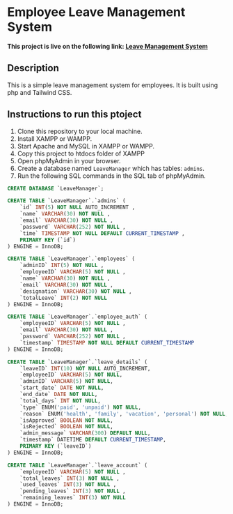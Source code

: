 # Employee Leave Management System


**This project is live on the following link: [Leave Management System](https://leavemanagersduttt.azurewebsites.net/)**

## Description
This is a simple leave management system for employees. It is built using php and Tailwind CSS.

## Instructions to run this ptoject
1. Clone this repository to your local machine.
2. Install XAMPP or WAMPP.
3. Start Apache and MySQL in XAMPP or WAMPP.
4. Copy this project to htdocs folder of XAMPP
5. Open phpMyAdmin in your browser.
6. Create a database named `LeaveManager` which has tables: `admins`.
7. Run the following SQL commands in the SQL tab of phpMyAdmin.
```sql
CREATE DATABASE `LeaveManager`;

CREATE TABLE `LeaveManager`.`admins` (
    `id` INT(5) NOT NULL AUTO_INCREMENT , 
    `name` VARCHAR(30) NOT NULL , 
    `email` VARCHAR(30) NOT NULL , 
    `password` VARCHAR(252) NOT NULL , 
    `time` TIMESTAMP NOT NULL DEFAULT CURRENT_TIMESTAMP , 
    PRIMARY KEY (`id`)
) ENGINE = InnoDB;

CREATE TABLE `LeaveManager`.`employees` (
    `adminID` INT(5) NOT NULL , 
    `employeeID` VARCHAR(5) NOT NULL , 
    `name` VARCHAR(30) NOT NULL , 
    `email` VARCHAR(30) NOT NULL , 
    `designation` VARCHAR(30) NOT NULL , 
    `totalLeave` INT(2) NOT NULL 
) ENGINE = InnoDB;

CREATE TABLE `LeaveManager`.`employee_auth` (
    `employeeID` VARCHAR(5) NOT NULL , 
    `email` VARCHAR(30) NOT NULL , 
    `password` VARCHAR(252) NOT NULL , 
    `timestamp` TIMESTAMP NOT NULL DEFAULT CURRENT_TIMESTAMP 
) ENGINE = InnoDB;

CREATE TABLE `LeaveManager`.`leave_details` (
    `leaveID` INT(10) NOT NULL AUTO_INCREMENT,
    `employeeID` VARCHAR(5) NOT NULL,
    `adminID` VARCHAR(5) NOT NULL,
    `start_date` DATE NOT NULL,
    `end_date` DATE NOT NULL,
    `total_days` INT NOT NULL,
    `type` ENUM('paid', 'unpaid') NOT NULL,
    `reason` ENUM('health', 'family', 'vacation', 'personal') NOT NULL,
    `isApproved` BOOLEAN NOT NULL,
    `isRejected` BOOLEAN NOT NULL,
    `admin_message` VARCHAR(300) DEFAULT NULL,
    `timestamp` DATETIME DEFAULT CURRENT_TIMESTAMP,
    PRIMARY KEY (`leaveID`)
) ENGINE = InnoDB;

CREATE TABLE `LeaveManager`.`leave_account` (
    `employeeID` VARCHAR(5) NOT NULL , 
    `total_leaves` INT(3) NOT NULL , 
    `used_leaves` INT(3) NOT NULL , 
    `pending_leaves` INT(3) NOT NULL , 
    `remaining_leaves` INT(3) NOT NULL 
) ENGINE = InnoDB;


```


